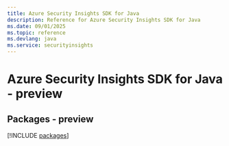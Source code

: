 ```yaml
---
title: Azure Security Insights SDK for Java
description: Reference for Azure Security Insights SDK for Java
ms.date: 09/01/2025
ms.topic: reference
ms.devlang: java
ms.service: securityinsights
---
```

# Azure Security Insights SDK for Java - preview
## Packages - preview
[!INCLUDE [packages](security-insights-index.md)]